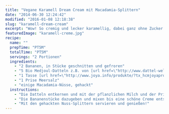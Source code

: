 ```yaml
---
title: "Vegane Karamell Dream Cream mit Macadamia-Splittern"
date: "2014-06-30 12:24:42"
modified: "2016-01-08 12:18:38"
slug: "karamell-dream-cream"
excerpt: "Wow! So cremig und lecker karamellig, dabei ganz ohne Zucker! Denn den Geschmack liefern süße Medjoul-Datteln."
featuredImage: "karamell-creme.jpg"
recipe:
  name: ""
  prepTime: "PT5M"
  totalTime: "PT5M"
  servings: "2 Portionen"
  ingredients:
    - "2 Bananen, in Stücke geschnitten und gefroren"
    - "5 Bio Medjoul-Datteln z.B. von [url href=\"http://www.dattel-welt.de/\" target=\"_blank\"]dattel-welt.de[/url]"
    - "1 Tasse [url href=\"http://www.joya.info/produkte/?tx_hcmjoyaproducts_pi1%5BshowUid%5D=259&tx_hcmjoyaproducts_pi1%5BcatUid%5D=6&cHash=7f64f101f7db2a7d748ca78752c801c4\" target=\"_blank\"]Reis-Haselnuss-Milch von Joya[/url] oÄ"
    - "1 Prise Meersalz"
    - "einige Macadamia-Nüsse, gehackt"
  instructions:
    - "Die Datteln entkernen und mit der pflanzlichen Milch und der Prise Salz fein mixen."
    - "Die Bananenstücke dazugeben und mixen bis eine schöne Creme entsteht."
    - "Mit den gehackten Nuss-Splittern servieren und genießen!"
---
```


